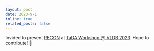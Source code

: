```yaml
---
layout: post
date: 2023-9-1
inline: true
related_posts: false
---
```


Invided to present <a rel="external nofollow" href="https://www.vldb.org/pvldb/vol16/p64-wang.pdf" target="_blank" >RECON</a> at <a rel="external nofollow" href="https://tabular-data-analysis.github.io/tada2023/index.html" target="_blank" >TaDA Workshop @ VLDB 2023</a>. Hope to contribute! :tada:
